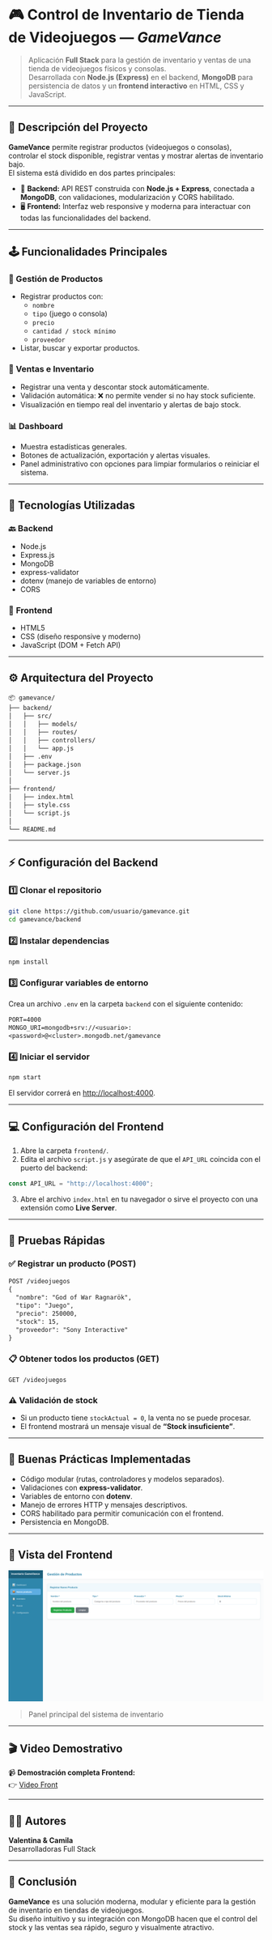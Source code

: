 # 🎮 Control de Inventario de Tienda de Videojuegos — *GameVance*

> Aplicación **Full Stack** para la gestión de inventario y ventas de una tienda de videojuegos físicos y consolas.  
> Desarrollada con **Node.js (Express)** en el backend, **MongoDB** para persistencia de datos y un **frontend interactivo** en HTML, CSS y JavaScript.

---

## 🚀 Descripción del Proyecto

**GameVance** permite registrar productos (videojuegos o consolas), controlar el stock disponible, registrar ventas y mostrar alertas de inventario bajo.  
El sistema está dividido en dos partes principales:

- 🧩 **Backend:** API REST construida con **Node.js + Express**, conectada a **MongoDB**, con validaciones, modularización y CORS habilitado.
- 🖥️ **Frontend:** Interfaz web responsive y moderna para interactuar con todas las funcionalidades del backend.

---

## 🕹️ Funcionalidades Principales

### 🔧 Gestión de Productos
- Registrar productos con:
  - `nombre`
  - `tipo` (juego o consola)
  - `precio`
  - `cantidad / stock mínimo`
  - `proveedor`
- Listar, buscar y exportar productos.

### 💸 Ventas e Inventario
- Registrar una venta y descontar stock automáticamente.  
- Validación automática: ❌ no permite vender si no hay stock suficiente.
- Visualización en tiempo real del inventario y alertas de bajo stock.

### 📊 Dashboard
- Muestra estadísticas generales.
- Botones de actualización, exportación y alertas visuales.
- Panel administrativo con opciones para limpiar formularios o reiniciar el sistema.

---

## 🧠 Tecnologías Utilizadas

### 🔙 **Backend**
- Node.js
- Express.js
- MongoDB 
- express-validator
- dotenv (manejo de variables de entorno)
- CORS

### 💅 **Frontend**
- HTML5
- CSS (diseño responsive y moderno)
- JavaScript (DOM + Fetch API)

---

## ⚙️ Arquitectura del Proyecto

```
📦 gamevance/
├── backend/
│   ├── src/
│   │   ├── models/
│   │   ├── routes/
│   │   ├── controllers/
│   │   └── app.js
│   ├── .env
│   ├── package.json
│   └── server.js
│
├── frontend/
│   ├── index.html
│   ├── style.css
│   └── script.js
│
└── README.md
```

---

## ⚡ Configuración del Backend

### 1️⃣ Clonar el repositorio
```bash
git clone https://github.com/usuario/gamevance.git
cd gamevance/backend
```

### 2️⃣ Instalar dependencias
```bash
npm install
```

### 3️⃣ Configurar variables de entorno
Crea un archivo `.env` en la carpeta `backend` con el siguiente contenido:
```
PORT=4000
MONGO_URI=mongodb+srv://<usuario>:<password>@<cluster>.mongodb.net/gamevance
```

### 4️⃣ Iniciar el servidor
```bash
npm start
```

El servidor correrá en [http://localhost:4000](http://localhost:4000).

---

## 💻 Configuración del Frontend

1. Abre la carpeta `frontend/`.
2. Edita el archivo `script.js` y asegúrate de que el `API_URL` coincida con el puerto del backend:

```js
const API_URL = "http://localhost:4000";
```

3. Abre el archivo `index.html` en tu navegador o sirve el proyecto con una extensión como **Live Server**.

---

## 🧪 Pruebas Rápidas

### ✅ Registrar un producto (POST)
```
POST /videojuegos
{
  "nombre": "God of War Ragnarök",
  "tipo": "Juego",
  "precio": 250000,
  "stock": 15,
  "proveedor": "Sony Interactive"
}
```

### 📋 Obtener todos los productos (GET)
```
GET /videojuegos
```

### ⚠️ Validación de stock
- Si un producto tiene `stockActual = 0`, la venta no se puede procesar.
- El frontend mostrará un mensaje visual de **“Stock insuficiente”**.

---

## 🧩 Buenas Prácticas Implementadas

- Código modular (rutas, controladores y modelos separados).
- Validaciones con **express-validator**.
- Variables de entorno con **dotenv**.
- Manejo de errores HTTP y mensajes descriptivos.
- CORS habilitado para permitir comunicación con el frontend.
- Persistencia en MongoDB.

---

## 🎨 Vista del Frontend

![Dashboard GameVance](./multimedia/paginaPrincipal.png)
> Panel principal del sistema de inventario

---
## 🎬 Video Demostrativo

📹 **Demostración completa Frontend:**  
👉 [Video Front](https://drive.google.com/file/d/1aubuVs5N4DfkaGlQYsJ-VUtTqkxnnPkZ/view?usp=drivesdk)

--- 

## 👨‍💻 Autores

**Valentina & Camila**  
Desarrolladoras Full Stack  

---

## 🌟 Conclusión

**GameVance** es una solución moderna, modular y eficiente para la gestión de inventario en tiendas de videojuegos.  
Su diseño intuitivo y su integración con MongoDB hacen que el control del stock y las ventas sea rápido, seguro y visualmente atractivo.
